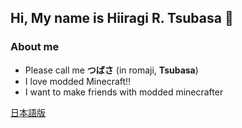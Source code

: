 ## Hi, My name is Hiiragi R. Tsubasa 👋

### About me
- Please call me **つばさ** (in romaji, **Tsubasa**)
- I love modded Minecraft!!
- I want to make friends with modded minecrafter

[日本語版](https://github.com/Hiiragi283/hiiragi283/blob/main/README_JP.md)

